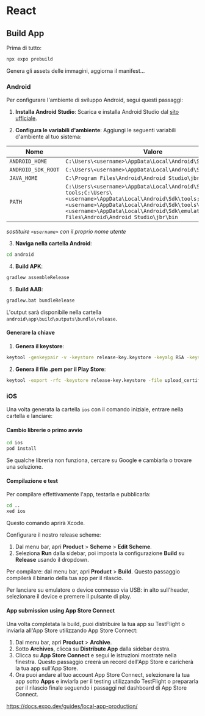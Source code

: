 # React

## Build App

Prima di tutto:
```bash
npx expo prebuild
```
Genera gli assets delle immagini, aggiorna il manifest...

### Android

Per configurare l'ambiente di sviluppo Android, segui questi passaggi:

1. **Installa Android Studio**: Scarica e installa Android Studio dal [sito ufficiale](https://developer.android.com/studio).

2. **Configura le variabili d'ambiente**: Aggiungi le seguenti variabili d'ambiente al tuo sistema:

| Nome | Valore |
|------|--------|
| `ANDROID_HOME` | `C:\Users\<username>\AppData\Local\Android\Sdk` |
| `ANDROID_SDK_ROOT` | `C:\Users\<username>\AppData\Local\Android\Sdk` |
| `JAVA_HOME` | `C:\Program Files\Android\Android Studio\jbr` |
| `PATH` | `C:\Users\<username>\AppData\Local\Android\Sdk\platform-tools;C:\Users\<username>\AppData\Local\Android\Sdk\tools;C:\Users\<username>\AppData\Local\Android\Sdk\tools\bin;C:\Users\<username>\AppData\Local\Android\Sdk\emulator;C:\Program Files\Android\Android Studio\jbr\bin` |

*sostituire `<username>` con il proprio nome utente*

3. **Naviga nella cartella Android**:

```bash
cd android
```

4. **Build APK**:

```bash
gradlew assembleRelease
```

5. **Build AAB**:

```bash
gradlew.bat bundleRelease
```

L'output sarà disponibile nella cartella `android\app\build\outputs\bundle\release`.

#### Generare la chiave

1. **Genera il keystore**:

```bash
keytool -genkeypair -v -keystore release-key.keystore -keyalg RSA -keysize 2048 -validity 10000 -alias my-key-alias
```

2. **Genera il file .pem per il Play Store**:

```bash
keytool -export -rfc -keystore release-key.keystore -file upload_certificate.pem -alias my-key-alias
```

### iOS

Una volta generata la cartella `ios` con il comando iniziale, entrare nella cartella e lanciare:

#### Cambio librerie o primo avvio
```bash
cd ios
pod install
```
Se qualche libreria non funziona, cercare su Google e cambiarla o trovare una soluzione.

#### Compilazione e test
Per compilare effettivamente l'app, testarla e pubblicarla:
```bash
cd ..
xed ios
```
Questo comando aprirà Xcode.

Configurare il nostro release scheme:
1. Dal menu bar, apri **Product** > **Scheme** > **Edit Scheme**.
2. Seleziona **Run** dalla sidebar, poi imposta la configurazione **Build** su **Release** usando il dropdown.

Per compilare: dal menu bar, apri **Product** > **Build**. Questo passaggio compilerà il binario della tua app per il rilascio.

Per lanciare su emulatore o device connesso via USB: in alto sull'header, selezionare il device e premere il pulsante di play.

#### App submission using App Store Connect
Una volta completata la build, puoi distribuire la tua app su TestFlight o inviarla all'App Store utilizzando App Store Connect:
1. Dal menu bar, apri **Product** > **Archive**.
2. Sotto **Archives**, clicca su **Distribute App** dalla sidebar destra.
3. Clicca su **App Store Connect** e segui le istruzioni mostrate nella finestra. Questo passaggio creerà un record dell'App Store e caricherà la tua app sull'App Store.
4. Ora puoi andare al tuo account App Store Connect, selezionare la tua app sotto **Apps** e inviarla per il testing utilizzando TestFlight o prepararla per il rilascio finale seguendo i passaggi nel dashboard di App Store Connect.



https://docs.expo.dev/guides/local-app-production/